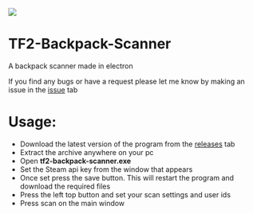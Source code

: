![](https://i.imgur.com/LXPR5hZ.png)
# TF2-Backpack-Scanner
A backpack scanner made in electron

If you find any bugs or have a request please let me know by making an issue in the [issue](https://github.com/AleXu224/TF2-Backpack-Scanner/issues) tab

# Usage:
- Download the latest version of the program from the [releases](https://github.com/AleXu224/TF2-Backpack-Scanner/releases) tab
- Extract the archive anywhere on your pc
- Open **tf2-backpack-scanner.exe**
- Set the Steam api key from the window that appears
- Once set press the save button. This will restart the program and download the required files
- Press the left top button and set your scan settings and user ids
- Press scan on the main window
